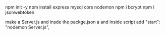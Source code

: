 npm init -y
npm install express mysql cors nodemon
npm i bcrypt
npm i jsonwebtoken

make a Server.js
and insde the packge.json a and inside script add
"start": "nodemon Server.js",
